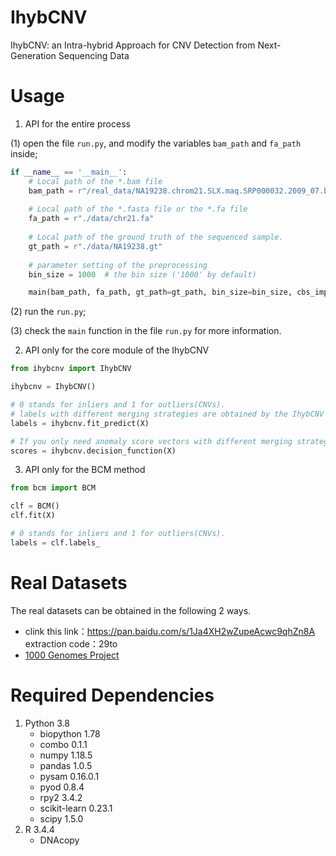 # IhybCNV
IhybCNV: an Intra-hybrid Approach for CNV Detection from Next-Generation Sequencing Data </br>

# Usage
1. API for the entire process
   
(1) open the file `run.py`, and modify the variables `bam_path` and `fa_path` inside;
   
```python
if __name__ == '__main__':
    # Local path of the *.bam file
    bam_path = r"/real_data/NA19238.chrom21.SLX.maq.SRP000032.2009_07.bam"
    
    # Local path of the *.fasta file or the *.fa file
    fa_path = r"./data/chr21.fa"
    
    # Local path of the ground truth of the sequenced sample.
    gt_path = r"./data/NA19238.gt"
    
    # parameter setting of the preprocessing
    bin_size = 1000  # the bin size ('1000' by default)

    main(bam_path, fa_path, gt_path=gt_path, bin_size=bin_size, cbs_imp='python')
```
   (2) run the `run.py`;
   
   (3) check the `main` function in the file `run.py` for more information.

2. API only for the core module of the IhybCNV

```python
from ihybcnv import IhybCNV

ihybcnv = IhybCNV()

# 0 stands for inliers and 1 for outliers(CNVs).
# labels with different merging strategies are obtained by the IhybCNV and the BCM method
labels = ihybcnv.fit_predict(X) 

# If you only need anomaly score vectors with different merging strategies.
scores = ihybcnv.decision_function(X)
```

3. API only for the BCM method
```python
from bcm import BCM

clf = BCM()
clf.fit(X)

# 0 stands for inliers and 1 for outliers(CNVs).
labels = clf.labels_

```
# Real Datasets
The real datasets can be obtained in the following 2 ways.
- clink this link：https://pan.baidu.com/s/1Ja4XH2wZupeAcwc9qhZn8A extraction code：29to
- [1000 Genomes Project](https://www.internationalgenome.org/)

# Required Dependencies
1. Python 3.8            
    - biopython     1.78
    - combo         0.1.1
    - numpy         1.18.5
    - pandas        1.0.5
    - pysam         0.16.0.1
    - pyod          0.8.4
    - rpy2          3.4.2
    - scikit-learn  0.23.1
    - scipy         1.5.0
2. R 3.4.4
    - DNAcopy
